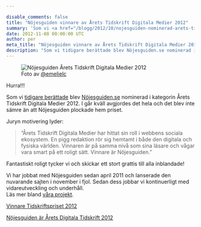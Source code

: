 ```yaml
---

disable_comments: false
title: "Nöjesguiden vinnare av Årets Tidskrift Digitala Medier 2012"
summary: 'Som vi <a href="/blogg/2012/10/nojesguiden-nominerad-arets-tidskrift-digitala-medier/">tidigare berättade</a> blev <a href="http://nojesguiden.se">Nöjesguiden.se</a> nominerad i kategorin Årets Tidskrift Digitala Medier 2012. I går kväll avgjordes det hela och Nöjesguiden plockade hem priset.'
date: 2012-11-08 00:00:00 UTC
author: per
meta_title: "Nöjesguiden vinnare av Årets Tidskrift Digitala Medier 2012"
description: "Som vi tidigare berättade blev Nöjesguiden.se nominerad i kategorin Årets Tidskrift Digitala Medier 2012. I går kväll avgjordes det hela och Nöjesguiden plockade hem priset."
---
```


<figure class="right">
  <img src="/images/posts/2012/11/nojesguiden-arets-tidskrift-digitala-medier.jpg" alt="Nöjesguiden Årets Tidskrift Digitala Medier 2012">
  <figcaption>Foto av <a href="https://twitter.com/emelielc/status/266270722190622720">@emelielc</a></figcaption>
</figure>

<p>Hurra!!!</p>

<p>Som vi <a href="/blogg/2012/10/nojesguiden-nominerad-arets-tidskrift-digitala-medier/">tidigare berättade</a> blev <a href="http://nojesguiden.se">Nöjesguiden.se</a> nominerad i kategorin Årets Tidskrift Digitala Medier 2012. I går kväll avgjordes det hela och det blev inte sämre än att Nöjesguiden plockade hem priset.</p>

<p>Juryn motivering lyder:</p>

<blockquote>”Årets Tidskrift Digitala Medier har hittat sin roll i webbens sociala ekosystem. En pigg redaktion rör sig hemtamt i både den digitala och fysiska världen. Vinnaren är på samma nivå som sina läsare och vågar vara smart på ett roligt sätt. Vinnare är Nöjesguiden.”</blockquote>

<p>Fantastiskt roligt tycker vi och skickar ett stort grattis till alla inblandade!</p>

<p>Vi har jobbat med Nöjesguiden sedan april 2011 och lanserade den nuvarande sajten i november i fjol. Sedan dess jobbar vi kontinuerligt med vidareutveckling och underhåll.<br>Läs mer bland <a href="/projekt">våra projekt</a>.</p>

<p><a href="http://sverigestidskrifter.se/aktuellt/1897-vinnare-tidskrifts">Vinnare Tidskriftspriset 2012</a></p>
<p><a href="http://nojesguiden.se/artiklar/nojesguiden-ar-arets-digitala-tidskrift-2012">Nöjesguiden är Årets Digitala Tidskrift 2012</a></p>
